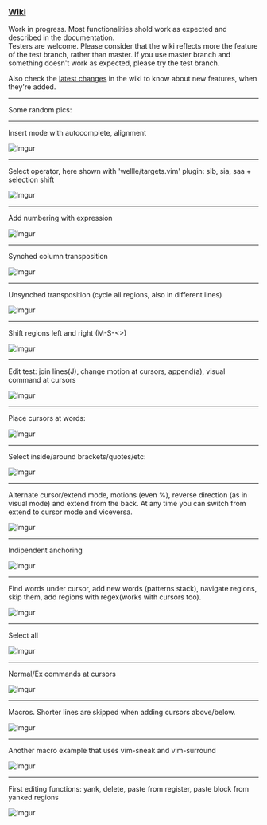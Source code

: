 ### [Wiki](https://github.com/mg979/vim-visual-multi/wiki)
Work in progress. Most functionalities shold work as expected and described in the documentation.  
Testers are welcome. Please consider that the wiki reflects more the feature of the test branch, rather than master. If you use master branch and something doesn't work as expected, please try the test branch.

Also check the [latest changes](https://github.com/mg979/vim-visual-multi/wiki/Latest-changes) in the wiki to know about new features, when they're added.

-------
Some random pics:

-------
Insert mode with autocomplete, alignment

![Imgur](https://i.imgur.com/u5pPY5W.gif)

-------
Select operator, here shown with 'wellle/targets.vim' plugin: sib, sia, saa + selection shift

![Imgur](https://i.imgur.com/yM3Fele.gif)

-------
Add numbering with expression

![Imgur](https://i.imgur.com/K3MDnVH.gif)

-------
Synched column transposition

![Imgur](https://i.imgur.com/9JDaLBi.gif)

-------
Unsynched transposition (cycle all regions, also in different lines)

![Imgur](https://i.imgur.com/UQOCxyf.gif)

-------
Shift regions left and right (M-S-\<\>)

![Imgur](https://i.imgur.com/Q7EF8YI.gif)

-------
Edit test: join lines(J), change motion at cursors, append(a), visual command at cursors 

![Imgur](https://i.imgur.com/2QKCaYv.gif)

-------
Place cursors at words:

![Imgur](https://i.imgur.com/swo5zHd.gif)

-------
Select inside/around brackets/quotes/etc:

![Imgur](https://i.imgur.com/Nn9d0NS.gif)

-------
Alternate cursor/extend mode, motions (even %), reverse direction (as in visual mode) and extend from the back. At any time you can switch from extend to cursor mode and viceversa.

![Imgur](https://i.imgur.com/MWR9DqL.gif)

-------
Indipendent anchoring

![Imgur](https://i.imgur.com/kN3BYjU.gif)

------
Find words under cursor, add new words (patterns stack), navigate regions, skip them, add regions with regex(works with cursors too).

![Imgur](https://i.imgur.com/8MmJbD0.gif)

-------
Select all

![Imgur](https://i.imgur.com/7kPW9Vi.gif)

-------
Normal/Ex commands at cursors

![Imgur](https://i.imgur.com/5aiQscj.gif)

-------
Macros. Shorter lines are skipped when adding cursors above/below.

![Imgur](https://i.imgur.com/3IsZzF3.gif)

-------
Another macro example that uses vim-sneak and vim-surround

![Imgur](https://i.imgur.com/Uyqyux0.gif)

-------
First editing functions: yank, delete, paste from register, paste block from yanked regions

![Imgur](https://i.imgur.com/0jRkVdp.gif)

